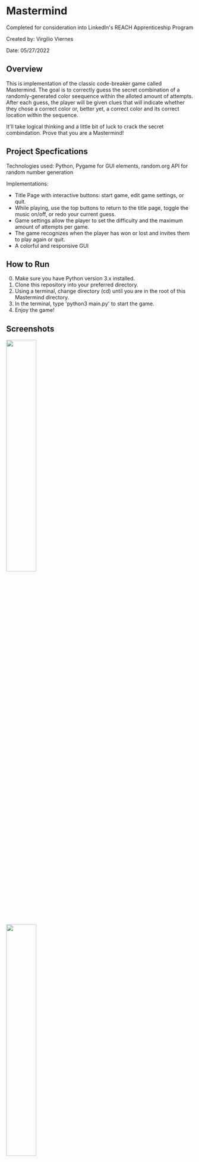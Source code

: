 # Mastermind
Completed for consideration into LinkedIn's REACH Apprenticeship Program

Created by: Virgilio Viernes

Date: 05/27/2022



## Overview
This is implementation of the classic code-breaker game called Mastermind. The goal is to correctly guess the secret combination of a
randomly-generated color seequence within the alloted amount of attempts. After each guess, the player will be given clues that will indicate whether 
they chose a correct color or, better yet, a correct color and its correct location within the sequence. 

It'll take logical thinking and a little bit of luck to crack the secret combindation. Prove that you are a Mastermind!

## Project Specfications
Technologies used: Python, Pygame for GUI elements, random.org API for random number generation

Implementations:
* Title Page with interactive buttons: start game, edit game settings, or quit.
* While playing, use the top buttons to return to the title page, toggle the music on/off, or redo your current guess.
* Game settings allow the player to set the difficulty and the maximum amount of attempts per game.
* The game recognizes when the player has won or lost and invites them to play again or quit.
* A colorful and responsive GUI

## How to Run
0. Make sure you have Python version 3.x installed.
1. Clone this repository into your preferred directory. 
2. Using a terminal, change directory (cd) until you are in the root of this Mastermind directory. 
3. In the terminal, type 'python3 main.py' to start the game. 
4. Enjoy the game!

## Screenshots

<a href="https://ibb.co/p3KC3HW"><img src="https://i.ibb.co/SKmqKkQ/settings.png" width="40%" /></a>

<a href="https://ibb.co/CtsMbbc"><img src="https://i.ibb.co/n08n77G/board.png" width="40%" /></a>

<a href="https://ibb.co/Kynk1bY"><img src="https://i.ibb.co/ThySCYZ/components.png" width="40%" /></a>

<a href="https://ibb.co/8cptBff"><img src="https://i.ibb.co/PQn0YPP/clues.png" width="40%" /></a>
